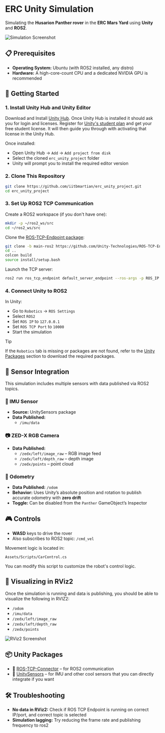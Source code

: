 # ERC Unity Simulation

Simulating the **Husarion Panther rover** in the **ERC Mars Yard** using **Unity** and **ROS2**.

![Simulation Screenshot](https://github.com/user-attachments/assets/17faad7e-5d28-4f1d-a5ba-f609a040bca5)



## 📋 Prerequisites

- **Operating System:** Ubuntu (with ROS2 installed, any distro)
- **Hardware:** A high-core-count CPU and a dedicated NVIDIA GPU is recommended



## 🚀 Getting Started

### 1. Install Unity Hub and Unity Editor

Download and Install [Unity Hub](https://unity.com/download). Once Unity Hub is installed it should ask you for login and licenses. Register for [Unity's student plan](https://unity.com/products/unity-student) and get your free student license. It will then guide you through with activating that license in the Unity Hub.

Once installed:
- Open Unity Hub → `Add` → `Add project from disk`
- Select the cloned `erc_unity_project` folder
- Unity will prompt you to install the required editor version

### 2. Clone This Repository

```bash
git clone https://github.com/iitbmartian/erc_unity_project.git
cd erc_unity_project
```

### 3. Set Up ROS2 TCP Communication

Create a ROS2 workspace (if you don't have one):

```bash
mkdir -p ~/ros2_ws/src
cd ~/ros2_ws/src
```

Clone the [ROS-TCP-Endpoint package](https://github.com/Unity-Technologies/ROS-TCP-Endpoint/tree/main-ros2):

```bash
git clone -b main-ros2 https://github.com/Unity-Technologies/ROS-TCP-Endpoint.git
cd ..
colcon build
source install/setup.bash
```

Launch the TCP server:

```bash
ros2 run ros_tcp_endpoint default_server_endpoint --ros-args -p ROS_IP:=127.0.0.1 -p ROS_TCP_PORT:=10000
```

### 4. Connect Unity to ROS2

In Unity:
- Go to `Robotics` → `ROS Settings`
- Select `ROS2`
- Set `ROS IP` to `127.0.0.1`
- Set `ROS TCP Port` to `10000`
- Start the simulation

> [!TIP]
> If the `Robotics` tab is missing or packages are not found, refer to the [Unity Packages](#-unity-packages) section to download the required packages.



## 🧭 Sensor Integration

This simulation includes multiple sensors with data published via ROS2 topics.

### 🧠 IMU Sensor
- **Source:** UnitySensors package
- **Data Published:**
  - `/imu/data`

### 📷 ZED-X RGB Camera
- **Data Published:**
  - `/zedx/left/image_raw` – RGB image feed
  - `/zedx/left/depth_raw` – depth image
  - `/zedx/points` – point cloud

### 📍 Odometry
- **Data Published:** `/odom`
- **Behavior:** Uses Unity’s absolute position and rotation to publish accurate odometry with **zero drift**
- **Toggle:** Can be disabled from the `Panther` GameObject’s Inspector



## 🎮 Controls

- **WASD** keys to drive the rover
- Also subscribes to ROS2 topic: `/cmd_vel`

Movement logic is located in:
```
Assets/Scripts/CarControl.cs
```

You can modify this script to customize the robot's control logic.



## 📡 Visualizing in RViz2

Once the simulation is running and data is publishing, you should be able to visualize the following in RVIZ2:
- `/odom`
- `/imu/data`
- `/zedx/left/image_raw`
- `/zedx/left/depth_raw`
- `/zedx/points`

![RViz2 Screenshot](https://github.com/user-attachments/assets/9129529f-b81d-4568-b10b-2a081ab09b8c)



## 📦 Unity Packages

- 🔌 [ROS-TCP-Connector](https://github.com/Unity-Technologies/ROS-TCP-Connector) – for ROS2 communication
- 🎯 [UnitySensors](https://github.com/Field-Robotics-Japan/UnitySensors/tree/master) – for IMU and other cool sensors that you can directly integrate if you want


## 🛠 Troubleshooting

- **No data in RViz2:** Check if ROS TCP Endpoint is running on correct IP/port, and correct topic is selected
- **Simulation lagging:** Try reducing the frame rate and publishing frequency to ros2
